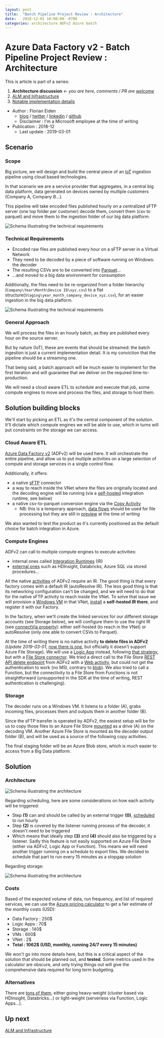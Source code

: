 ```yaml
---
layout: post
title:  "Batch Pipeline Project Review : Architecture"
date:   2018-12-01 10:00:00 -0700
categories: architecture ADFv2 Azure batch
---
```


# Azure Data Factory v2 - Batch Pipeline Project Review : Architecture

This is article is part of a series:

1. **Architecture discussion** *<- you are here, comments / PR are [welcome](https://github.com/Fleid/fleid.github.io/blob/master/adfv2_batchepipeline/201812_adfv2_batchpipeline_adr.md)*
2. [ALM and Infrastructure](https://fleid.github.io/adfv2_batchepipeline/201812_adfv2_batchpipeline_alm)
3. [Notable implementation details](https://fleid.github.io/adfv2_batchepipeline/201812_adfv2_batchpipeline_implementation)

- Author : Florian Eiden
  - [blog](https://fleid.net/) / [twitter](https://twitter.com/fleid_bi?lang=en) / [linkedin](https://ca.linkedin.com/in/fleid) / [github](https://github.com/fleid)
  - Disclaimer : I'm a Microsoft employee at the time of writing
- Publication : 2018-12
  - Last update : 2019-03-01

## Scenario

### Scope

Big picture, we will design and build the central piece of an [IoT](https://en.wikipedia.org/wiki/Internet_of_things) ingestion pipeline using cloud based technologies.

In that scenario we are a service provider that aggregates, in a central big data platform, data generated on devices owned by multiple customers (Company A, Company B...).

This pipeline will take encoded files published hourly on a centralized sFTP server (one top folder per customer) decode them, convert them (csv to parquet) and move them to the ingestion folder of our big data platform.

![Schema illustrating the technical requirements](/201812_adfv2_batchpipeline/technicalRequirements.png?raw=true)

### Technical Requirements

- Encoded raw files are published every hour on a sFTP server in a Virtual Network
- They need to be decoded by a piece of software running on Windows: the decoder
- The resulting CSVs are to be converted into [Parquet](https://parquet.apache.org/)...
- ...and moved to a big data environment for consumption

Additionally, the files need to be re-organized from a folder hierarchy (`Company\Year\Month\Device ID\xyz.csv`) to a flat structure(`Staging\year_month_company_device_xyz.csv`), for an easier ingestion in the big data platform.

![Schema illustrating the technical requirements](https://github.com/Fleid/fleid.github.io/blob/master/adfv2_batchepipeline/201812_adfv2_batchpipeline/technicalRequirements2.png?raw=true)

### General Approach

We will process the files in an hourly batch, as they are published every hour on the source server.

But by nature (IoT), these are events that should be streamed: the batch ingestion is just a current implementation detail. It is my conviction that the pipeline should be a streaming one.

That being said, a batch approach will be much easier to implement for the first iteration and will guarantee that we deliver on the required time-to-production.

We will need a cloud aware ETL to schedule and execute that job, some compute engines to move and process the files, and storage to host them.

## Solution building blocks

We'll start by picking an ETL as it's the central component of the solution. It'll dictate which compute engines we will be able to use, which in turns will put constraints on the storage we can access.

### Cloud Aware ETL

[Azure Data Factory v2](https://docs.microsoft.com/en-us/azure/data-factory/introduction) (ADFv2) will be used here. It will orchestrate the entire pipeline, and allow us to put multiple activities on a large selection of compute and storage services in a single control flow.

Additionally, it offers:

- a native [sFTP](https://docs.microsoft.com/en-us/azure/data-factory/connector-sftp) connector
- a way to reach inside the VNet where the files are originally located and the decoding engine will be running (via a [self-hosted](https://docs.microsoft.com/en-us/azure/data-factory/create-self-hosted-integration-runtime) integration runtime, see below)
- a native csv-to-parquet conversion engine via the [Copy Activity](https://docs.microsoft.com/en-us/azure/data-factory/copy-activity-overview)
  - NB: this is a temporary approach, [data flows](https://kromerbigdata.com/2018/09/21/azure-data-factory-visual-data-flows-for-data-transformation-preview/) should be used for file processing but they are still in [preview](https://forms.office.com/Pages/ResponsePage.aspx?id=v4j5cvGGr0GRqy180BHbR0bW_1HTuLVCg-zA7dpw8gFURFFCR04yQUpLTThXRktQV0VLREFWVTRBWi4u) at the time of writing

We also wanted to test the product as it's currently positioned as the default choice for batch integration in Azure.

### Compute Engines

ADFv2 can call to multiple compute engines to execute activities: 

- internal ones called [Integration Runtimes](https://docs.microsoft.com/en-us/azure/data-factory/concepts-integration-runtime) (IR)
- [external ones](https://docs.microsoft.com/en-us/azure/data-factory/transform-data) such as HDInsight, Databricks, Azure SQL via stored procedures...

All the native [activities](https://docs.microsoft.com/en-us/azure/data-factory/concepts-pipelines-activities) of ADFv2 require an IR. The good thing is that every factory comes with a default IR (autoResolve IR). The less good thing is that its networking configuration can't be changed, and we will need to do that for the native sFTP activity to reach inside the VNet. To solve that issue we will provision a [Windows VM](https://docs.microsoft.com/en-us/azure/data-factory/create-self-hosted-integration-runtime#prerequisites) in that VNet, [install](https://docs.microsoft.com/en-us/azure/data-factory/create-self-hosted-integration-runtime#install-and-register-self-hosted-ir-from-the-download-center) a **self-hosted IR there**, and register it with our Factory. 

In the factory, when we'll create the linked services for our different storage accounts (see Storage below), we will configure them to use the right IR (see [connectVia property](https://docs.microsoft.com/en-us/azure/data-factory/concepts-datasets-linked-services#linked-service-json)): either self-hosted (to reach in the VNet) or autoResolve (only one able to convert CSVs to Parquet).

At the time of writing there is no native activity **to delete files in ADFv2** (*Update 2019-03-01*, [now there is one](https://docs.microsoft.com/en-us/azure/data-factory/delete-activity), but officially it doesn't support Azure File Storage). We will use a [Logic App](https://docs.microsoft.com/en-us/azure/logic-apps/logic-apps-overview) instead, following [that strategy](https://kromerbigdata.com/2018/03/15/azure-data-factory-delete-from-azure-blob-storage-and-table-storage/), but with a [File Store connector](https://docs.microsoft.com/en-us/connectors/azurefile/). We tried a direct call to the File Store [REST API delete endpoint](https://docs.microsoft.com/en-us/rest/api/storageservices/delete-file2) from ADFv2 with a [Web activity](https://docs.microsoft.com/en-us/azure/data-factory/control-flow-web-activity), but could not get the authentication to work (no MSI, contrary to [blob](https://toonvanhoutte.wordpress.com/2018/12/05/delete-blobs-in-azure-data-factory-by-leveraging-msi/)). We also tried to call a Function, but the connectivity to a File Store from Functions is not straightforward (unsupported in the SDK at the time of writing, REST authentication is challenging).

### Storage

The decoder runs on a Windows VM. It listens to a folder (A), grabs incoming files, processes them and outputs them in another folder (B).

Since the sFTP transfer is operated by ADFv2, the easiest setup will be for us to copy those files to an Azure File Store [mounted](https://docs.microsoft.com/en-us/azure/virtual-machines/windows/mount-azure-file-storage) as a drive (A) on the decoding VM. Another Azure File Store is mounted as the decoder output folder (B), and will be used as a source of the following copy activities.

The final staging folder will be an Azure Blob store, which is much easier to access from a Big Data platform.

## Solution

### Architecture

![Schema illustrating the architecture](https://github.com/Fleid/fleid.github.io/blob/master/adfv2_batchepipeline/201812_adfv2_batchpipeline/technicalArchitecture.png?raw=true)

Regarding scheduling, here are some considerations on how each activity will be triggered:

- Step **(1)** can and should be called by an external trigger **(0)**, [scheduled](https://docs.microsoft.com/en-us/azure/data-factory/concepts-pipeline-execution-triggers#schedule-trigger) to run hourly
- Step **(2)** is covered by the listener running process of the decoder, it doesn't need to be triggered
- Which means that ideally step **(3)** and **(4)** should also be triggered by a listener. Sadly this feature is not easily supported on Azure File Store (either via ADFv2, Logic App or Function). This means we will need another trigger running on a schedule to export files. We decided to schedule that part to run every 15 minutes as a stopgap solution

Regarding storage:

![Schema illustrating the architecture](https://github.com/Fleid/fleid.github.io/blob/master/adfv2_batchepipeline/201812_adfv2_batchpipeline/technicalArchitecture2.png?raw=true)

### Costs

Based of the expected volume of data, run frequency, and list of required services, we can use the [Azure pricing calculator](https://azure.microsoft.com/en-us/pricing/calculator/) to get a fair estimate of the monthly costs (USD):

- Data Factory : 250$
- Logic Apps : 70$
- Storage : 140$
- VMs : 600$
- VNet : 2$
- **Total : 1062$ (USD, monthly, running 24/7 every 15 minutes)**

We won't go into more details here, but this is a critical aspect of the solution that should be planned out, and **tested**. Some metrics used in the calculator are obscure, and only trying things out will give the comprehensive data required for long term budgeting.

### Alternatives

There are [tons of them](https://www.jamesserra.com/archive/2019/01/what-product-to-use-to-transform-my-data/), either going heavy-weight (cluster based via HDInsight, Databricks...) or light-weight (serverless via Function, Logic Apps...).

## Up next

[ALM and Infrastructure](https://fleid.github.io/adfv2_batchepipeline/201812_adfv2_batchpipeline_alm)